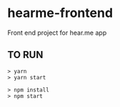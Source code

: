 # hearme-frontend
Front end project for hear.me app


## TO RUN

```
> yarn 
> yarn start

> npm install
> npm start
```
